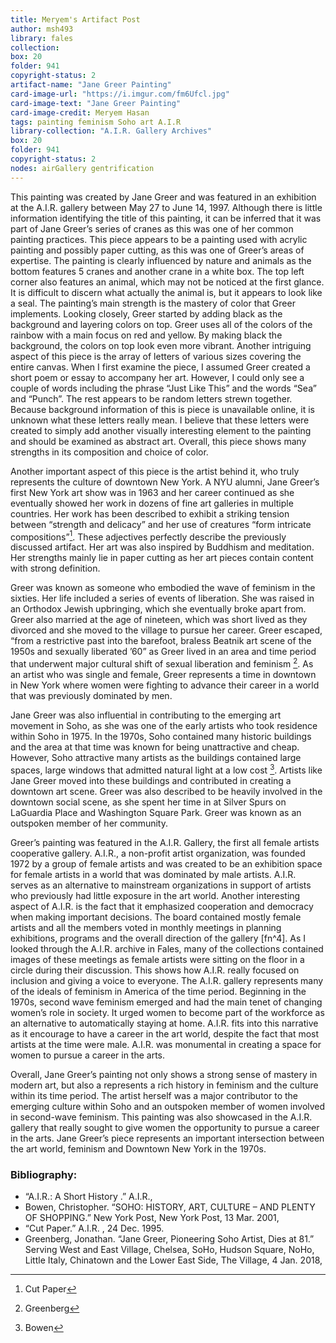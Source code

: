 ```yaml
---
title: Meryem's Artifact Post
author: msh493
library: fales
collection:
box: 20
folder: 941
copyright-status: 2
artifact-name: "Jane Greer Painting"
card-image-url: "https://i.imgur.com/fm6Ufcl.jpg"
card-image-text: "Jane Greer Painting"
card-image-credit: Meryem Hasan
tags: painting feminism Soho art A.I.R
library-collection: "A.I.R. Gallery Archives"
box: 20
folder: 941
copyright-status: 2
nodes: airGallery gentrification
---
```


This painting was created by Jane Greer and was featured in an exhibition at the A.I.R. gallery between May 27 to June 14, 1997. Although there is little information identifying the title of this painting, it can be inferred that it was part of Jane Greer’s series of cranes as this was one of her common painting practices. This piece appears to be a painting used with acrylic painting and possibly paper cutting, as this was one of Greer’s areas of expertise. The painting is clearly influenced by nature and animals as the bottom features 5 cranes and another crane in a white box. The top left corner also features an animal, which may not be noticed at the first glance. It is difficult to discern what actually the animal is, but it appears to look like a seal. The painting’s main strength is the mastery of color that Greer implements. Looking closely, Greer started by adding black as the background and layering colors on top. Greer uses all of the colors of the rainbow with a main focus on red and yellow. By making black the background, the colors on top look even more vibrant. Another intriguing aspect of this piece is the array of letters of various sizes covering the entire canvas. When I first examine the piece, I assumed Greer created a short poem or essay to accompany her art. However, I could only see a couple of words including the phrase “Just Like This” and the words “Sea” and “Punch”. The rest appears to be random letters strewn together. Because background information of this is piece is unavailable online, it is unknown what these letters really mean. I believe that these letters were created to simply add another visually interesting element to the painting and should be examined as abstract art. Overall, this piece shows many strengths in its composition and choice of color.

Another important aspect of this piece is the artist behind it, who truly represents the culture of downtown New York. A NYU alumni, Jane Greer’s first New York art show was in 1963 and her career continued as she eventually showed her work in dozens of fine art galleries in multiple countries. Her work has been described to exhibit a striking tension between “strength and delicacy” and her use of creatures “form intricate compositions”[^fn1]. These adjectives perfectly describe the previously discussed artifact. Her art was also inspired by Buddhism and meditation. Her strengths mainly lie in paper cutting as her art pieces contain content with strong definition.

Greer was known as someone who embodied the wave of feminism in the sixties. Her life included a series of events of liberation. She was raised in an Orthodox Jewish upbringing, which she eventually broke apart from. Greer also married at the age of nineteen, which was short lived as they divorced and she moved to the village to pursue her career. Greer escaped, “from a restrictive past into the barefoot, braless Beatnik art scene of the 1950s and sexually liberated ’60” as Greer lived in an area and time period that underwent major cultural shift of sexual liberation and feminism [^fn2].  As an artist who was single and female, Greer represents a time in downtown in New York where women were fighting to advance their career in a world that was previously dominated by men.

Jane Greer was also influential in contributing to the emerging art movement in Soho, as she was one of the early artists who took residence within Soho in 1975. In the 1970s, Soho contained many historic buildings and the area at that time was known for being unattractive and cheap. However, Soho attractive many artists as the buildings contained large spaces, large windows that admitted natural light at a low cost [^fn3]. Artists like Jane Greer moved into these buildings and contributed in creating a downtown art scene. Greer was also described to be heavily involved in the downtown social scene, as she spent her time in at Silver Spurs on LaGuardia Place and Washington Square Park. Greer was known as an outspoken member of her community.

Greer’s painting was featured in the A.I.R. Gallery, the first all female artists cooperative gallery. A.I.R., a non-profit artist organization, was founded 1972 by a group of female artists and was created to be an exhibition space for female artists in a world that was dominated by male artists. A.I.R. serves as an alternative to mainstream organizations in support of artists who previously had little exposure in the art world. Another interesting aspect of A.I.R. is the fact that it emphasized cooperation and democracy when making important decisions. The board contained mostly female artists and all the members voted in monthly meetings in planning exhibitions, programs and the overall direction of the gallery [fn^4]. As I looked through the A.I.R. archive in Fales, many of the collections contained images of these meetings as female artists were sitting on the floor in a circle during their discussion. This shows how A.I.R. really focused on inclusion and giving a voice to everyone. The A.I.R. gallery represents many of the ideals of feminism in America of the time period. Beginning in the 1970s, second wave feminism emerged and had the main tenet of changing women’s role in society. It urged women to become part of the workforce as an alternative to automatically staying at home. A.I.R. fits into this narrative as it encourage to have a career in the art world, despite the fact that most artists at the time were male. A.I.R. was monumental in creating a space for women to pursue a career in the arts.  

Overall, Jane Greer’s painting not only shows a strong sense of mastery in modern art, but also a represents a rich history in feminism and the culture within its time period. The artist herself was a major contributor to the emerging culture within Soho and an outspoken member of women involved in second-wave feminism. This painting was also showcased in the A.I.R. gallery that really sought to give women the opportunity to pursue a career in the arts. Jane Greer’s piece represents an important intersection between the art world, feminism and Downtown New York in the 1970s.


### Bibliography:
* “A.I.R.: A Short History .” A.I.R.,
* Bowen, Christopher. “SOHO: HISTORY, ART, CULTURE – AND PLENTY OF SHOPPING.” New York Post, New York Post, 13 Mar. 2001,
* “Cut Paper.” A.I.R. , 24 Dec. 1995.
* Greenberg, Jonathan. “Jane Greer, Pioneering Soho Artist, Dies at 81.” Serving West and East Village, Chelsea, SoHo, Hudson Square, NoHo, Little Italy, Chinatown and the Lower East Side, The Village, 4 Jan. 2018,

[^fn1]:Cut Paper
[^fn2]:Greenberg
[^fn3]:Bowen
[^fn4]:A.I.R
